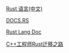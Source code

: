 [Rust 语言(中文)](https://legacy.gitbook.com/book/kaisery/trpl-zh-cn)

[DOCS.RS](https://docs.rs/)

[Rust Lang Doc](https://doc.rust-lang.org/std/index.html)

[C++工程师Rust迁移之路](https://zhuanlan.zhihu.com/c_1139487758685900800)


